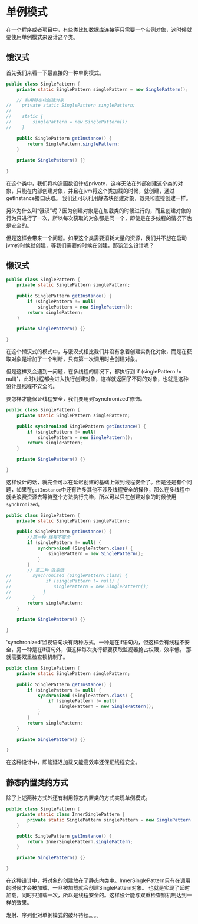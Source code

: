 # 单例模式

在一个程序或者项目中，有些类比如数据库连接等只需要一个实例对象，这时候就要使用单例模式来设计这个类。

## 饿汉式
首先我们来看一下最直接的一种单例模式。
```java
public class SinglePattern {
    private static SinglePattern singlePattern = new SinglePattern();

    // 利用静态块创建对象
//    private static SinglePattern singlePattern;
//    
//    static {
//        singlePattern = new SinglePattern();
//    }
    
    public SinglePattern getInstance() {
        return SinglePattern.singlePattern;
    }
    
    private SinglePattern() {}
    
}
```
在这个类中，我们将构造函数设计成private，这样无法在外部创建这个类的对象，只能在内部创建对象，并且在jvm将这个类加载的时候，就创建，通过getInstance接口获取。
我们还可以利用静态块创建对象，效果和直接创建一样。

另外为什么叫“饿汉”呢？因为创建对象是在加载类的时候进行的，而且创建对象的行为只进行了一次，所以每次获取的对象都是同一个，即使是在多线程的情况下也是安全的。

但是这样会带来一个问题。如果这个类需要消耗大量的资源，我们并不想在启动jvm的时候就创建，等我们需要的时候在创建，那该怎么设计呢？

## 懒汉式

```java
public class SinglePattern {
    private static SinglePattern singlePattern;
    
    public SinglePattern getInstance() {
        if (singlePattern != null)
            singlePattern = new SinglePattern();
        return singlePattern;
    }
    
    private SinglePattern() {}

}
```
在这个懒汉式的模式中，与饿汉式相比我们并没有急着创建实例化对象，而是在获取对象是增加了一个判断，只有第一次调用时会创建对象。

但是这样又会遇到一问题，在多线程的情况下，都执行到'if (singlePattern != null)'，此时线程都会进入执行创建对象，这样就返回了不同的对象，也就是这种设计是线程不安全的。

要怎样才能保证线程安全，我们要用到'synchronized'修饰。

```java
public class SinglePattern {
    private static SinglePattern singlePattern;
    
    public synchronized SinglePattern getInstance() {
        if (singlePattern != null)
            singlePattern = new SinglePattern();
        return singlePattern;
    }
    
    private SinglePattern() {}

}
```
这样设计的话，就完全可以在延迟创建的基础上做到线程安全了。但是还是有个问题，如果在`getInstance`中还有许多其他不涉及线程安全的操作，那么在多线程中就会浪费资源去等待整个方法执行完毕，所以可以只在创建对象的时候使用`synchronized`。
```java
public class SinglePattern {
    private static SinglePattern singlePattern;
    
    public SinglePattern getInstance() {
        //第一种 线程不安全
        if (singlePattern != null) {
            synchronized (SinglePattern.class) {
                singlePattern = new SinglePattern();
            }
        }
        // 第二种 效率低
//        synchronized (SinglePattern.class) {
//             if (singlePattern != null) {
//                singlePattern = new SinglePattern();
//            }
//        }
        return singlePattern;
    }
    
    private SinglePattern() {}

}
```
'synchronized'监视语句块有两种方式，一种是在if语句内，但这样会有线程不安全，另一种是在if语句外，但这样每次执行都要获取监视器抢占权限，效率低。
那就需要双重检查锁机制了。
```java
public class SinglePattern {
    private static SinglePattern singlePattern;
    
    public SinglePattern getInstance() {
        if (singlePattern != null) {
            synchronized (SinglePattern.class) {
                if (singlePattern != null)
                    singlePattern = new SinglePattern();
            }
        }
        return singlePattern;
    }
    
    private SinglePattern() {}

}
```
在这种设计中，即能延迟加载又能高效率还保证线程安全。

## 静态内置类的方式

除了上述两种方式外还有利用静态内置类的方式实现单例模式。
```java
public class SinglePattern {
    private static class InnerSinglePattern {
        private static SinglePattern singlePattern = new SinglePattern();
    }

    public SinglePattern getInstance() {
        return InnerSinglePattern.singlePattern;
    }

    private SinglePattern() {}

}
```
在这种设计中，将对象的创建放在了静态内类中。InnerSinglePattern只有在调用的时候才会被加载，一旦被加载就会创建SinglePattern对象。
也就是实现了延时加载，同时只加载一次，所以是线程安全的。这样设计能与双重检查锁机制达到一样的效果。

发射、序列化对单例模式的破坏待续。。。。



